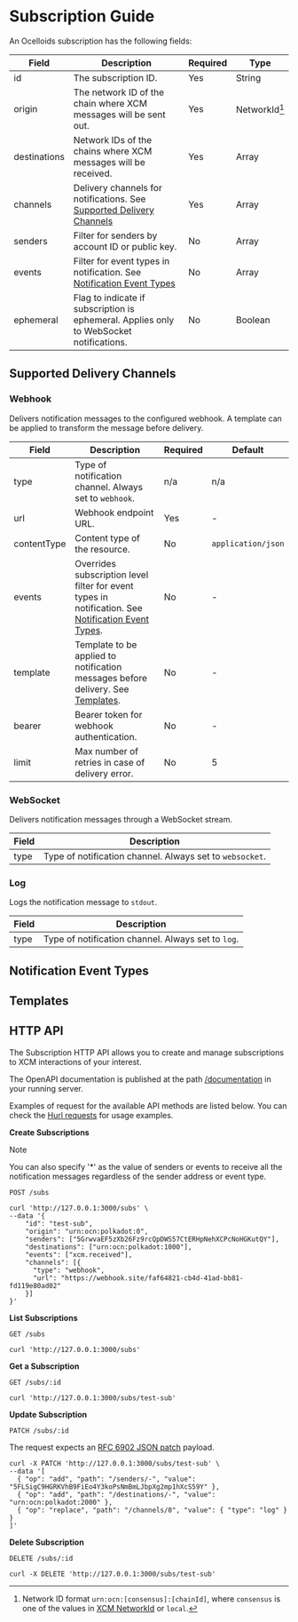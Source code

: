 # Subscription Guide

An Ocelloids subscription has the following fields:

| Field        | Description                                                                                          | Required   | Type                       |
| ------------ | ---------------------------------------------------------------------------------------------------- | ---------- | -------------------------- |
| id           | The subscription ID.                                                                                 | Yes        | String                     |
| origin       | The network ID of the chain where XCM messages will be sent out.                                     | Yes        | NetworkId[^1]              |
| destinations | Network IDs of the chains where XCM messages will be received.                                       | Yes        | Array<NetworkId>           |
| channels     | Delivery channels for notifications. See [Supported Delivery Channels](#supported-delivery-channels) | Yes        | Array<NotificationChannel> |
| senders      | Filter for senders by account ID or public key.                                                      | No         | Array<String>              |
| events       | Filter for event types in notification. See [Notification Event Types](#notification-event-types)    | No         | Array<EventType>           |
| ephemeral    | Flag to indicate if subscription is ephemeral. Applies only to WebSocket notifications.              | No         | Boolean                    |

[^1]: Network ID format `urn:ocn:[consensus]:[chainId]`, where `consensus` is one of the values in [XCM NetworkId](https://paritytech.github.io/polkadot-sdk/master/staging_xcm/v4/enum.NetworkId.html) or `local`.

## Supported Delivery Channels

### Webhook

Delivers notification messages to the configured webhook. A template can be applied to transform the message before delivery.

| Field       | Description                                                                                          | Required | Default            |
| ----------- | ---------------------------------------------------------------------------------------------------- | -------- | ------------------ |        
| type        | Type of notification channel. Always set to `webhook`.                                               | n/a      | n/a                |
| url         | Webhook endpoint URL.                                                                                | Yes      | -                  |
| contentType | Content type of the resource.                                                                        | No       | `application/json` |
| events      | Overrides subscription level filter for event types in notification. See [Notification Event Types](#notification-event-types).                                                                                         | No       | -                  |
| template    | Template to be applied to notification messages before delivery. See [Templates](#templates).        | No       | -                  |
| bearer      | Bearer token for webhook authentication.                                                             | No       | -                  |
| limit       | Max number of retries in case of delivery error.                                                     | No       | 5                  |

### WebSocket

Delivers notification messages through a WebSocket stream.

| Field    | Description                                              |
| ---------| -------------------------------------------------------- |
| type     | Type of notification channel. Always set to `websocket`. |

### Log

Logs the notification message to `stdout`.

| Field    | Description                                         |
| ---------| --------------------------------------------------- |
| type     | Type of notification channel. Always set to `log`.  |

## Notification Event Types

## Templates

## HTTP API

The Subscription HTTP API allows you to create and manage subscriptions to XCM interactions of your interest.

The OpenAPI documentation is published at the path [/documentation](http://localhost:3000/documentation) in your running server.

Examples of request for the available API methods are listed below.
You can check the [Hurl requests](https://github.com/sodazone/xcm-monitoring/tree/main/guides/hurl) for usage examples.

**Create Subscriptions**

> [!NOTE]
> You can also specify '*' as the value of senders or events to receive all the notification messages regardless of the sender address or event type.

`POST /subs`

```shell
curl 'http://127.0.0.1:3000/subs' \
--data '{
    "id": "test-sub",
    "origin": "urn:ocn:polkadot:0",
    "senders": ["5GrwvaEF5zXb26Fz9rcQpDWS57CtERHpNehXCPcNoHGKutQY"],
    "destinations": ["urn:ocn:polkadot:1000"],
    "events": ["xcm.received"],
    "channels": [{
      "type": "webhook",
      "url": "https://webhook.site/faf64821-cb4d-41ad-bb81-fd119e80ad02"
    }]
}'
```

**List Subscriptions**

`GET /subs`

```shell
curl 'http://127.0.0.1:3000/subs'
```

**Get a Subscription**

`GET /subs/:id`

```shell
curl 'http://127.0.0.1:3000/subs/test-sub'
```

**Update Subscription**

`PATCH /subs/:id`

The request expects an [RFC 6902 JSON patch](https://www.rfc-editor.org/rfc/rfc6902.html) payload.

```shell
curl -X PATCH 'http://127.0.0.1:3000/subs/test-sub' \
--data '[
  { "op": "add", "path": "/senders/-", "value": "5FLSigC9HGRKVhB9FiEo4Y3koPsNmBmLJbpXg2mp1hXcS59Y" },
  { "op": "add", "path": "/destinations/-", "value": "urn:ocn:polkadot:2000" },
  { "op": "replace", "path": "/channels/0", "value": { "type": "log" } }
]'
```

**Delete Subscription**

`DELETE /subs/:id`

```shell
curl -X DELETE 'http://127.0.0.1:3000/subs/test-sub'
```